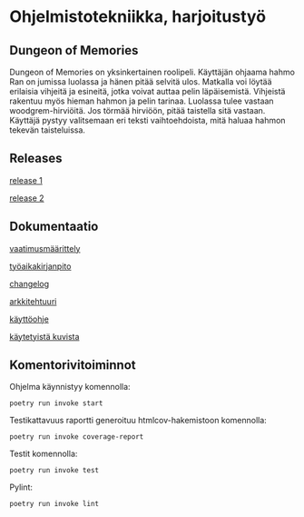 # Ohjelmistotekniikka, harjoitustyö
## Dungeon of Memories
Dungeon of Memories on yksinkertainen roolipeli. Käyttäjän ohjaama hahmo Ran on jumissa luolassa ja hänen pitää selvitä ulos. Matkalla voi löytää erilaisia vihjeitä ja esineitä, jotka voivat auttaa pelin läpäisemistä. Vihjeistä rakentuu myös hieman hahmon ja pelin tarinaa. Luolassa tulee vastaan woodgrem-hirviöitä. Jos törmää hirviöön, pitää taistella sitä vastaan. Käyttäjä pystyy valitsemaan eri teksti vaihtoehdoista, mitä haluaa hahmon tekevän taisteluissa.

## Releases
[release 1](https://github.com/emlyy/ot-harjoitustyo/releases/tag/viikko5)

[release 2](https://github.com/emlyy/ot-harjoitustyo/releases/tag/viikko6)

## Dokumentaatio
[vaatimusmäärittely](https://github.com/emlyy/ot-harjoitustyo/blob/master/dokumentaatio/vaatimusmaarittely.md)

[työaikakirjanpito](https://github.com/emlyy/ot-harjoitustyo/blob/master/dokumentaatio/tyoaikakirjanpito.md)

[changelog](https://github.com/emlyy/ot-harjoitustyo/blob/master/dokumentaatio/changelog.md)

[arkkitehtuuri](https://github.com/emlyy/ot-harjoitustyo/blob/master/dokumentaatio/arkkitehtuuri.md)

[käyttöohje](https://github.com/emlyy/ot-harjoitustyo/blob/master/dokumentaatio/kayttoohje.md)

[käytetyistä kuvista](https://github.com/emlyy/ot-harjoitustyo/blob/master/dokumentaatio/lainatut_kuvat.md)


## Komentorivitoiminnot
Ohjelma käynnistyy komennolla:
```
poetry run invoke start
```
Testikattavuus raportti generoituu htmlcov-hakemistoon komennolla:
```
poetry run invoke coverage-report
```
Testit komennolla:
```
poetry run invoke test
```
Pylint:
```
poetry run invoke lint
```
